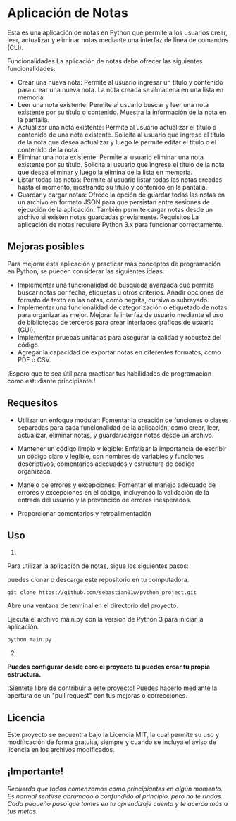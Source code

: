 # Aplicación de Notas
Esta es una aplicación de notas en Python que permite a los usuarios crear, leer, actualizar y eliminar notas mediante una interfaz de línea de comandos (CLI).

Funcionalidades
La aplicación de notas debe ofrecer las siguientes funcionalidades:

- Crear una nueva nota: Permite al usuario ingresar un título y contenido para crear una nueva nota. La nota creada se almacena en una lista en memoria.
- Leer una nota existente: Permite al usuario buscar y leer una nota existente por su título o contenido. Muestra la información de la nota en la pantalla.
- Actualizar una nota existente: Permite al usuario actualizar el título o contenido de una nota existente. Solicita al usuario que ingrese el título de la nota que desea actualizar y luego le permite editar el título o el contenido de la nota.
- Eliminar una nota existente: Permite al usuario eliminar una nota existente por su título. Solicita al usuario que ingrese el título de la nota que desea eliminar y luego la elimina de la lista en memoria.
- Listar todas las notas: Permite al usuario listar todas las notas creadas hasta el momento, mostrando su título y contenido en la pantalla.
- Guardar y cargar notas: Ofrece la opción de guardar todas las notas en un archivo en formato JSON para que persistan entre sesiones de ejecución de la aplicación. También permite cargar notas desde un archivo si existen notas guardadas previamente.
Requisitos
La aplicación de notas requiere Python 3.x para funcionar correctamente.

## Mejoras posibles
Para mejorar esta aplicación y practicar más conceptos de programación en Python, se pueden considerar las siguientes ideas:

- Implementar una funcionalidad de búsqueda avanzada que permita buscar notas por fecha, etiquetas u otros criterios.
Añadir opciones de formato de texto en las notas, como negrita, cursiva o subrayado.
- Implementar una funcionalidad de categorización o etiquetado de notas para organizarlas mejor.
Mejorar la interfaz de usuario mediante el uso de bibliotecas de terceros para crear interfaces gráficas de usuario (GUI).
- Implementar pruebas unitarias para asegurar la calidad y robustez del código.
- Agregar la capacidad de exportar notas en diferentes formatos, como PDF o CSV.

¡Espero que te sea útil para practicar tus habilidades de programación como estudiante principiante.!

## Requesitos

- Utilizar un enfoque modular: Fomentar la creación de funciones o clases separadas para cada funcionalidad de la aplicación, como crear, leer, actualizar, eliminar notas, y guardar/cargar notas desde un archivo.

- Mantener un código limpio y legible: Enfatizar la importancia de escribir un código claro y legible, con nombres de variables y funciones descriptivos, comentarios adecuados y estructura de código organizada.

- Manejo de errores y excepciones: Fomentar el manejo adecuado de errores y excepciones en el código, incluyendo la validación de la entrada del usuario y la prevención de errores inesperados.


- Proporcionar comentarios y retroalimentación

## Uso
1. 
Para utilizar la aplicación de notas, sigue los siguientes pasos:

puedes clonar o descarga este repositorio en tu computadora.

```git
git clone https://github.com/sebastian01w/python_project.git
```

Abre una ventana de terminal en el directorio del proyecto.

Ejecuta el archivo main.py con la version de Python 3 para iniciar la aplicación.

```py
python main.py
```

2.
**Puedes configurar desde cero el proyecto tu puedes crear tu propia estructura.**

¡Sientete libre de contribuir a este proyecto! Puedes hacerlo mediante la apertura de un "pull request" con tus mejoras o correcciones.

## Licencia

Este proyecto se encuentra bajo la Licencia MIT, la cual permite su uso y modificación de forma gratuita, siempre y cuando se incluya el aviso de licencia en los archivos modificados.

## ¡Importante!
_Recuerda que todos comenzamos como principiantes en algún momento. Es normal sentirse abrumado o confundido al principio, pero no te rindas. Cada pequeño paso que tomes en tu aprendizaje cuenta y te acerca más a tus metas._
